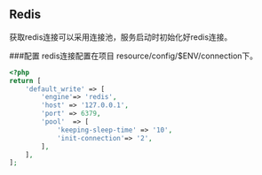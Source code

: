 ## Redis
获取redis连接可以采用连接池，服务启动时初始化好redis连接。


###配置
redis连接配置在项目 resource/config/$ENV/connection下。
``` php
<?php
return [
    'default_write' => [
        'engine'=> 'redis',
        'host' => '127.0.0.1',
        'port' => 6379,
        'pool'  => [
            'keeping-sleep-time' => '10',
            'init-connection'=> '2',
        ],
    ],
];
```




